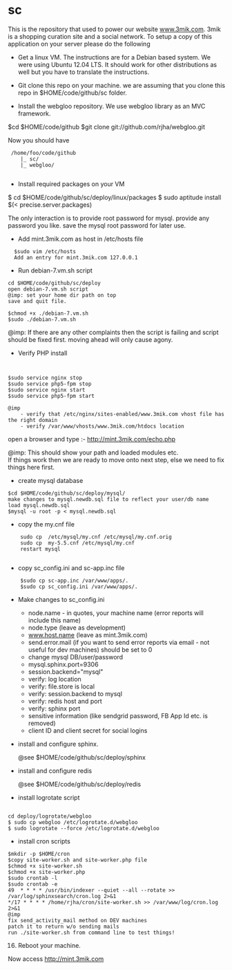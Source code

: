 sc
==

This is the repository that used to power our website www.3mik.com. 3mik is a shopping curation site 
and a social network. To setup a copy of this application on your server please do the following

+ Get a linux VM. The instructions are for a Debian based system. We were using Ubuntu 12.04 LTS. 
It should work for other distributions as well but you have to translate the instructions.


+ Git clone this repo on your machine. we are assuming that you clone this repo in 
$HOME/code/github/sc folder.

+ Install the webgloo repository. We use webgloo library as an MVC framework.

$cd $HOME/code/github
$git clone git://github.com/rjha/webgloo.git

Now you should have

```
 /home/foo/code/github
    |_ sc/
    |_ webgloo/
    
```

+ Install required packages on your VM


 $ cd $HOME/code/github/sc/deploy/linux/packages
 $ sudo aptitude install $(< precise.server.packages)

 The only interaction is to provide root password for mysql.
 provide any password you like. save the mysql root password for later use.

+ Add mint.3mik.com as host in /etc/hosts file

```
  $sudo vim /etc/hosts
  Add an entry for mint.3mik.com 127.0.0.1
```

    
+ Run debian-7.vm.sh script

```
cd $HOME/code/github/sc/deploy
open debian-7.vm.sh script
@imp: set your home dir path on top
save and quit file.

$chmod +x ./debian-7.vm.sh
$sudo ./debian-7.vm.sh
```

@imp: If there are any other complaints then the script is failing 
and script should be fixed first.
moving ahead will only cause agony.

    
    
+ Verify PHP install

``` 


$sudo service nginx stop
$sudo service php5-fpm stop
$sudo service nginx start
$sudo service php5-fpm start

@imp
    - verify that /etc/nginx/sites-enabled/www.3mik.com vhost file has the right domain
    - verify /var/www/vhosts/www.3mik.com/htdocs location
```


open a browser and type :- http://mint.3mik.com/echo.php

@imp: This should show your path and loaded modules etc.  
If things work then we are ready to move onto next step, else we need to fix things here first.


+ create mysql database

```
$cd $HOME/code/github/sc/deploy/mysql/
make changes to mysql.newdb.sql file to reflect your user/db name
load mysql.newdb.sql 
$mysql -u root -p < mysql.newdb.sql
```

    
+ copy the my.cnf file 

```
    sudo cp  /etc/mysql/my.cnf /etc/mysql/my.cnf.orig
    sudo cp  my-5.5.cnf /etc/mysql/my.cnf
    restart mysql
    
```

+ copy sc_config.ini and sc-app.inc file 

```
    $sudo cp sc-app.inc /var/www/apps/.
    $sudo cp sc_config.ini /var/www/apps/.
```

+ Make changes to sc_config.ini

    - node.name - in quotes, your machine name (error reports will include this name)
    -  node.type (leave as development)
    - www.host.name (leave as mint.3mik.com)
    - send.error.mail (if you want to send error reports via email - not useful for dev machines)
      should be set to 0 
    - change mysql DB/user/password
    - mysql.sphinx.port=9306
    - session.backend="mysql"
    - verify: log location  
    - verify: file.store is local
    - verify: session.backend to mysql
    - verify: redis host and port
    - verify: sphinx port
    - sensitive information (like sendgrid password, FB App Id etc. is removed)
    - client  ID and client secret for social logins


+ install and configure sphinx. 

  @see $HOME/code/github/sc/deploy/sphinx 

+ install and configure redis
  
  @see $HOME/code/github/sc/deploy/redis 

+ install logrotate script

```

cd deploy/logrotate/webgloo  
$ sudo cp webgloo /etc/logrotate.d/webgloo
$ sudo logrotate --force /etc/logrotate.d/webgloo 
```

+ install cron scripts
 
```
$mkdir -p $HOME/cron
$copy site-worker.sh and site-worker.php file
$chmod +x site-worker.sh
$chmod +x site-worker.php
$sudo crontab -l
$sudo crontab -e
49  * * * * /usr/bin/indexer --quiet --all --rotate >> /var/log/sphinxsearch/cron.log 2>&1
*/17 * * * * /home/rjha/cron/site-worker.sh >> /var/www/log/cron.log 2>&1
@imp
fix send_activity_mail method on DEV machines
patch it to return w/o sending mails
run ./site-worker.sh from command line to test things!
```


16) Reboot your machine.

Now access http://mint.3mik.com

